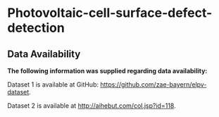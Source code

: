 # Photovoltaic-cell-surface-defect-detection
## Data Availability
**The following information was supplied regarding data availability:**

Dataset 1 is available at GitHub: https://github.com/zae-bayern/elpv-dataset.

Dataset 2 is available at http://aihebut.com/col.jsp?id=118. 

